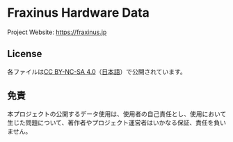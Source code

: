 # Fraxinus Hardware Data

Project Website: https://fraxinus.jp

## License

各ファイルは[CC BY-NC-SA 4.0](https://github.com/Fraxinus-3D/Fraxinus-Hardware/blob/main/LICENSE.md#CC-BY-NC-SA)（[日本語](https://creativecommons.org/licenses/by-nc-sa/4.0/legalcode.ja)）で公開されています。

## 免責

本プロジェクトの公開するデータ使用は、使用者の自己責任とし、使用において生じた問題について、著作者やプロジェクト運営者はいかなる保証、責任を負いません。
